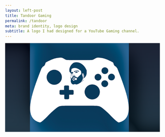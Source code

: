 ```yaml
---
layout: left-post
title: Tandoor Gaming
permalink: /tandoor
meta: brand identity, logo design
subtitle: A logo I had designed for a YouTube Gaming channel. 
---
```


![](images/tandoor)
